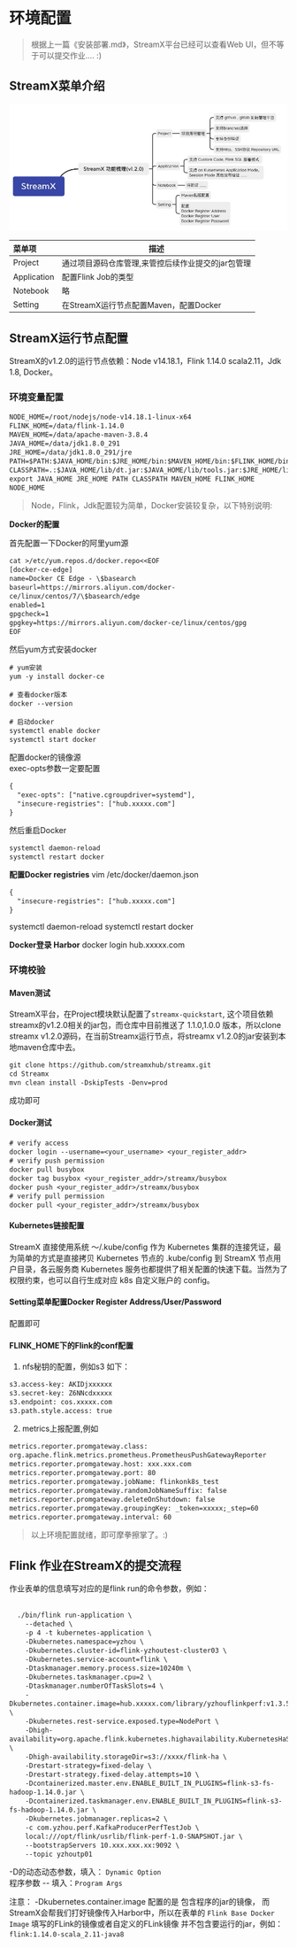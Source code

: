 
# 环境配置

>根据上一篇《安装部署.md》，StreamX平台已经可以查看Web UI，但不等于可以提交作业....   :)


## StreamX菜单介绍      

![环境配置01](images/环境配置01.jpg)    


|  菜单项   |    描述 | 
| :-------- | --------|
| Project  | 通过项目源码仓库管理,来管控后续作业提交的jar包管理 |
| Application  | 配置Flink Job的类型  |
| Notebook      |  略 |
| Setting      | 在StreamX运行节点配置Maven，配置Docker |




## StreamX运行节点配置

StreamX的v1.2.0的运行节点依赖：Node v14.18.1，Flink 1.14.0 scala2.11，Jdk 1.8, Docker。

### 环境变量配置

```shell
NODE_HOME=/root/nodejs/node-v14.18.1-linux-x64
FLINK_HOME=/data/flink-1.14.0
MAVEN_HOME=/data/apache-maven-3.8.4
JAVA_HOME=/data/jdk1.8.0_291
JRE_HOME=/data/jdk1.8.0_291/jre
PATH=$PATH:$JAVA_HOME/bin:$JRE_HOME/bin:$MAVEN_HOME/bin:$FLINK_HOME/bin:$NODE_HOME/bin
CLASSPATH=.:$JAVA_HOME/lib/dt.jar:$JAVA_HOME/lib/tools.jar:$JRE_HOME/lib
export JAVA_HOME JRE_HOME PATH CLASSPATH MAVEN_HOME FLINK_HOME NODE_HOME
```
>Node，Flink，Jdk配置较为简单，Docker安装较复杂，以下特别说明:  

**Docker的配置**

首先配置一下Docker的阿里yum源   

```
cat >/etc/yum.repos.d/docker.repo<<EOF
[docker-ce-edge]
name=Docker CE Edge - \$basearch
baseurl=https://mirrors.aliyun.com/docker-ce/linux/centos/7/\$basearch/edge
enabled=1
gpgcheck=1
gpgkey=https://mirrors.aliyun.com/docker-ce/linux/centos/gpg
EOF
```

然后yum方式安装docker   

```
# yum安装
yum -y install docker-ce

# 查看docker版本
docker --version  

# 启动docker
systemctl enable docker
systemctl start docker
```

配置docker的镜像源  
exec-opts参数一定要配置
```
{
  "exec-opts": ["native.cgroupdriver=systemd"],
  "insecure-registries": ["hub.xxxxx.com"]
}
```
然后重启Docker

```shell
systemctl daemon-reload
systemctl restart docker
``` 

**配置Docker registries**
vim /etc/docker/daemon.json
```
{
  "insecure-registries": ["hub.xxxxx.com"]
}
```

systemctl daemon-reload
systemctl restart docker

**Docker登录 Harbor**
docker login hub.xxxxx.com


### 环境校验

#### Maven测试
StreamX平台，在Project模块默认配置了`streamx-quickstart`, 这个项目依赖streamx的v1.2.0相关的jar包，而仓库中目前推送了 1.1.0,1.0.0 版本，所以clone streamx v1.2.0源码，在当前Streamx运行节点，将streamx v1.2.0的jar安装到本地maven仓库中去。      
```shell
git clone https://github.com/streamxhub/streamx.git
cd Streamx
mvn clean install -DskipTests -Denv=prod
```

成功即可

#### Docker测试
```shell
# verify access
docker login --username=<your_username> <your_register_addr>
# verify push permission
docker pull busybox
docker tag busybox <your_register_addr>/streamx/busybox
docker push <your_register_addr>/streamx/busybox
# verify pull permission
docker pull <your_register_addr>/streamx/busybox
```     

#### Kubernetes链接配置
StreamX 直接使用系统 ～/.kube/config 作为 Kubernetes 集群的连接凭证，最为简单的方式是直接拷贝 Kubernetes 节点的 .kube/config 到 StreamX 节点用户目录，各云服务商 Kubernetes 服务也都提供了相关配置的快速下载。当然为了权限约束，也可以自行生成对应 k8s 自定义账户的 config。            


#### Setting菜单配置Docker Register Address/User/Password
配置即可        


#### FLINK_HOME下的Flink的conf配置

1. nfs秘钥的配置，例如s3 如下：
```
s3.access-key: AKIDjxxxxxx
s3.secret-key: Z6NNcdxxxxx
s3.endpoint: cos.xxxxx.com
s3.path.style.access: true
```

2. metrics上报配置,例如 
```
metrics.reporter.promgateway.class: org.apache.flink.metrics.prometheus.PrometheusPushGatewayReporter
metrics.reporter.promgateway.host: xxx.xxx.com
metrics.reporter.promgateway.port: 80
metrics.reporter.promgateway.jobName: flinkonk8s_test
metrics.reporter.promgateway.randomJobNameSuffix: false
metrics.reporter.promgateway.deleteOnShutdown: false
metrics.reporter.promgateway.groupingKey: _token=xxxxx;_step=60
metrics.reporter.promgateway.interval: 60
```


>以上环境配置就绪，即可摩拳擦掌了。:)

## Flink 作业在StreamX的提交流程        



作业表单的信息填写对应的是flink run的命令参数，例如：  

```shell

  ./bin/flink run-application \
    --detached \
    -p 4 -t kubernetes-application \
    -Dkubernetes.namespace=yzhou \
    -Dkubernetes.cluster-id=flink-yzhoutest-cluster03 \
    -Dkubernetes.service-account=flink \
    -Dtaskmanager.memory.process.size=10240m \
    -Dkubernetes.taskmanager.cpu=2 \
    -Dtaskmanager.numberOfTaskSlots=4 \
    -Dkubernetes.container.image=hub.xxxxx.com/library/yzhouflinkperf:v1.3.5 \
    -Dkubernetes.rest-service.exposed.type=NodePort \
    -Dhigh-availability=org.apache.flink.kubernetes.highavailability.KubernetesHaServicesFactory \
    -Dhigh-availability.storageDir=s3://xxxx/flink-ha \
    -Drestart-strategy=fixed-delay \
    -Drestart-strategy.fixed-delay.attempts=10 \
    -Dcontainerized.master.env.ENABLE_BUILT_IN_PLUGINS=flink-s3-fs-hadoop-1.14.0.jar \
    -Dcontainerized.taskmanager.env.ENABLE_BUILT_IN_PLUGINS=flink-s3-fs-hadoop-1.14.0.jar \
    -Dkubernetes.jobmanager.replicas=2 \
    -c com.yzhou.perf.KafkaProducerPerfTestJob \
    local:///opt/flink/usrlib/flink-perf-1.0-SNAPSHOT.jar \
    --bootstrapServers 10.xxx.xxx.xx:9092 \
    --topic yzhoutp01 
```     

-D的动态动态参数，填入： `Dynamic Option`       
程序参数 --   填入：`Program Args`

注意： -Dkubernetes.container.image 配置的是 包含程序的jar的镜像， 而StreamX会帮我们打好镜像传入Harbor中，所以在表单的 `Flink Base Docker Image` 填写的FLink的镜像或者自定义的FLink镜像 并不包含要运行的jar，例如： `flink:1.14.0-scala_2.11-java8`     


